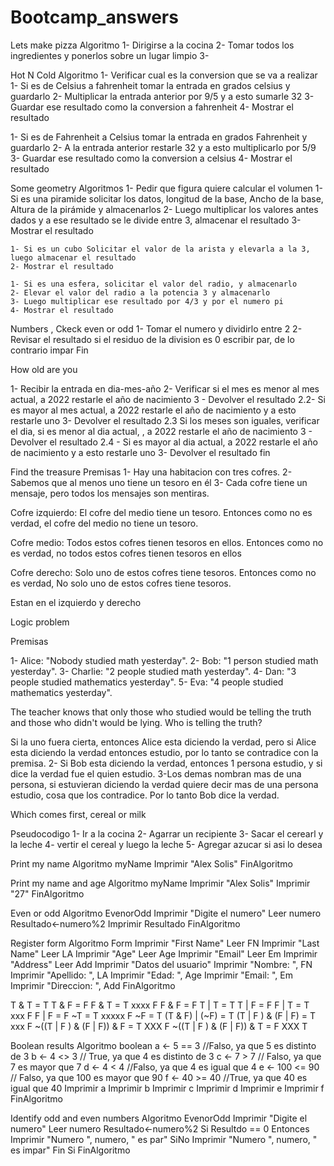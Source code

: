 # Bootcamp_answers
Lets make pizza
Algoritmo
1- Dirigirse a la cocina
2- Tomar todos los ingredientes y ponerlos sobre un lugar limpio
3- 

Hot N Cold
Algoritmo
1- Verificar cual es la conversion que se va a realizar 
  1- Si es de Celsius a fahrenheit tomar la entrada en grados celsius y guardarlo
  2- Multiplicar la entrada anterior por 9/5 y a esto sumarle 32
  3- Guardar ese resultado como la conversion a fahrenheit
  4- Mostrar el resultado

  1- Si es de Fahrenheit a Celsius tomar la entrada en grados Fahrenheit y guardarlo
  2- A la entrada anterior restarle 32 y a esto multiplicarlo por 5/9
  3- Guardar ese resultado como la conversion a celsius
  4- Mostrar el resultado

Some geometry
Algoritmos
1- Pedir que figura quiere calcular el volumen
    1- Si es una piramide solicitar los datos, longitud de la base, Ancho de la base, Altura de la pirámide y almacenarlos
    2- Luego multiplicar los valores antes dados y a ese resultado se le divide entre 3, almacenar el resultado
    3- Mostrar el resultado
    
    1- Si es un cubo Solicitar el valor de la arista y elevarla a la 3, luego almacenar el resultado
    2- Mostrar el resultado
    
    1- Si es una esfera, solicitar el valor del radio, y almacenarlo
    2- Elevar el valor del radio a la potencia 3 y almacenarlo
    3- Luego multiplicar ese resultado por 4/3 y por el numero pi
    4- Mostrar el resultado
    
 
Numbers , Ckeck even or odd
1- Tomar el numero y dividirlo entre 2
2- Revisar el resultado si el residuo de la division es 0 escribir par, de lo contrario impar
Fin


How old are you

1- Recibir la entrada en dia-mes-año
2- Verificar si el mes es menor al mes actual, a 2022 restarle el año de nacimiento
    3 - Devolver el resultado
2.2- Si es mayor al mes actual, a 2022 restarle el año de nacimiento y a esto restarle uno
    3- Devolver el resultado
2.3 Si los meses son iguales, verificar el dia, si es menor al dia actual, , a 2022 restarle el año de nacimiento
    3 - Devolver el resultado 
2.4 - Si es mayor al dia actual, a 2022 restarle el año de nacimiento y a esto restarle uno
    3- Devolver el resultado
fin


Find the treasure
Premisas
1- Hay una habitacion con tres cofres.
2- Sabemos que al menos uno tiene un tesoro en él
3- Cada cofre tiene un mensaje, pero todos los mensajes son mentiras.

Cofre izquierdo: El cofre del medio tiene un tesoro. 
Entonces como no es verdad,  el cofre del medio no tiene un tesoro. 

Cofre medio: Todos estos cofres tienen tesoros en ellos.
Entonces como no es verdad, no todos estos cofres tienen tesoros en ellos

Cofre derecho: Solo uno de estos cofres tiene tesoros.
Entonces como no es verdad, No solo uno de estos cofres tiene tesoros.

Estan en el izquierdo y derecho

Logic problem

Premisas

1- Alice: "Nobody studied math yesterday".
2- Bob: "1 person studied math yesterday".
3- Charlie: "2 people studied math yesterday".
4- Dan: "3 people studied mathematics yesterday".
5- Eva: "4 people studied mathematics yesterday".

The teacher knows that only those who studied would be telling the truth and those who didn't would be lying. Who is telling the truth?

Si la uno fuera cierta, entonces Alice esta diciendo la verdad, pero si Alice esta diciendo la verdad entonces estudio, por lo tanto se contradice con la premisa.
2- Si Bob esta diciendo la verdad, entonces 1 persona estudio, y si dice la verdad fue el quien estudio.
3-Los demas nombran mas de una persona, si estuvieran diciendo la verdad quiere decir mas de una persona estudio, cosa que los contradice.
Por lo tanto Bob dice la verdad.



Which comes first, cereal or milk

Pseudocodigo
1- Ir a la cocina
2- Agarrar un recipiente
3- Sacar el cerearl y la leche
4- vertir el cereal y luego la leche
5- Agregar azucar si asi lo desea

Print my name
Algoritmo myName
	Imprimir "Alex Solis"
FinAlgoritmo

Print my name and age
Algoritmo myName
	Imprimir "Alex Solis"
	Imprimir "27"
FinAlgoritmo


Even or odd
Algoritmo EvenorOdd
	Imprimir "Digite el numero"
	Leer numero
	Resultado<-numero%2
	Imprimir Resultado
FinAlgoritmo

Register form
Algoritmo Form
	Imprimir "First Name"
	Leer FN
	Imprimir "Last Name"
	Leer LA
	Imprimir "Age"
	Leer Age
	Imprimir "Email"
	Leer Em
	Imprimir "Address"
	Leer Add
	Imprimir "Datos del usuario"
	Imprimir "Nombre: ", FN
	Imprimir "Apellido: ", LA
	Imprimir "Edad: ", Age
	Imprimir "Email: ", Em
	Imprimir "Direccion: ", Add
FinAlgoritmo

T & T = T
T & F = F
F & T = T   xxxx F
F & F = F
T | T = T
T | F = F
F | T = T xxx  F
F | F = F
~T = T xxxxx F
~F = T
(T & F) | (~F) = T
(T | F ) & (F | F) = T xxx F
~((T | F ) & (F | F)) & F = T XXX F
~((T | F ) & (F | F)) & T = F  XXX T

Boolean results
Algoritmo boolean
	a <- 5 == 3
	//Falso, ya que 5 es distinto de 3
	b <- 4 <> 3
	// True, ya que 4 es distinto de 3
	c <- 7 > 7
	// Falso, ya que 7 es mayor que 7
	d <- 4 < 4
	//Falso, ya que 4 es igual que 4
	e <- 100 <= 90
	// Falso, ya que 100 es mayor que 90
	f <- 40 >= 40
	//True, ya que 40 es igual que 40
	Imprimir a
	Imprimir b
	Imprimir c
	Imprimir d
	Imprimir e
	Imprimir f
FinAlgoritmo


Identify odd and even numbers
Algoritmo EvenorOdd
	Imprimir "Digite el numero"
	Leer numero
	Resultado<-numero%2
	Si Resultdo == 0 Entonces
		Imprimir "Numero ", numero, " es par"
	SiNo
	    Imprimir "Numero ", numero, " es impar"
	Fin Si
FinAlgoritmo
